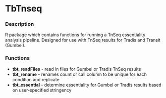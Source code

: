 # TbTnseq

### Description
R package which contains functions for running a TnSeq essentiality analysis pipeline. 
Designed for use with TnSeq results for Tradis and Transit (Gumbel). 

### Functions
- **tbt_readFiles** - read in files for Gumbel or Tradis TnSeq results
- **tbt_rename** - renames count or call column to be unique for each condition and replicate
- **tbt_essential** - determine essentiality for Gumbel or Tradis results based on user-specified stringency
